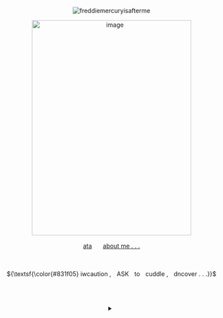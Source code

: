 

   <!-- CLICK COUNTER -->
<p align="center"> <img src="https://komarev.com/ghpvc/?username=freddiemercuryisafterme&label=visitors&color=831f05&style=flat" alt="freddiemercuryisafterme" /> </p>
   <!-- CLICK COUNTER -->
   
   <!-- IMAGES -->
   <p align="center">
<img width="370" height="500" alt="image" src="https://github.com/user-attachments/assets/8d440095-da44-499a-a0ad-fee1c7b0d778" /></p>


   <!-- LINKS -->
<p align="center">  <a href="https://140roaches.atabook.org/">ata</a>ㅤㅤ<a href="https://pronouns.cc/@140roaches">about me . . .</a></p>
   <!-- LINKS -->
⠀
   
   <p align="center">
      ${\textsf{\color{#831f05} iwcaution ,ㅤASKㅤtoㅤcuddle ,ㅤdncover . . .}}$
   <br>
⠀

   ⠀
   <div align="center">
<details>

   
<summary></summary>

   <!-- DNI -->
   <br>
<p align="left">
<ins><b><em>dni</em></b></ins> basic crit,, proshit, tcoaall, vivsiepop supporters
<br>boyfriend to death, ybc, country human fans
<br>exclusionists, fake claimers, antiselfship, antikin, anti good faith
<br> anyone who makes fun of; typing quirks, age/pet regression, alterhumans
<br> anyone who violates touch triggers or other boundaries of that sort
<br> DO NOT fucking traumadump on me if i dont know you

   
</p>
   <!-- DNI -->

<!-- THINICE -->
<p align="right">
  <ins><b><em>thin ice</em></b></ins> homestuck, overly freaky people, under 13
   <br>most roblox fans unless friends, spam following or i int first
</p>
<!-- THINICE -->


   <!-- BYI -->
<p align="left"><ins><b><em>byi</em></b></ins> im a sharing yume !11 & <a href="https://otherkin.fandom.com/wiki/Fictionflicker">fictionflicker</a>/<a href="https://otherkin.fandom.com/wiki/Fictionleech">fictionleech</a> . . . 
<br> i am very emotionallyy unstable + have identity and anger issues
<br> my mood may change very quickly, especially if i become triggered
<br> i can get irrationally upset or become mean VERY easily 
<br> bpd and avpd traits, so please iwcaution always
<br> i have A LOT of trouble keeping up w/ relationships. even when i like you
<br>might go quiet, especially in groups. more of a listener than a yapper
<br>also im aroace . no i dont want to be your boyfriend
</p>
<!-- BYI -->


   
<br>
<p align="center">
<img width="100" height="100" alt="image" src="https://64.media.tumblr.com/86dc9080647c554ff10ce3a937664531/0c5fd159ba912643-a8/s100x200/a06c2a709e3e233ecd09003cfd5f8937ffa5a6f0.gifv" />
<img width="100" height="100" alt="image" src="https://64.media.tumblr.com/b3f7338f7465f9ca2cfcfe7a59bf0461/0c5fd159ba912643-72/s100x200/d4b9f3a001ef621f17a521997f6d64a49b6cf45d.gifv" />
<img width="100" height="100" alt="image" src="https://64.media.tumblr.com/e8540b03cc566deb36fde6004f9df95c/0c5fd159ba912643-7b/s100x200/6101b93f3003e2ab8c88fb5974a70cf7cc037dbe.gifv" />
</p>
   <!-- IMAGES -->

<!-- BYI -->
</details>
